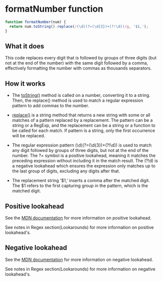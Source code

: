 # formatNumber function

```js
function formatNumber(num) {
  return num.toString().replace(/(\d)(?=(\d{3})+(?!\d))/g, '$1,');
}
```

## What it does

This code replaces every digit that is followed by groups of three digits (but not at the end of the number) with the same digit followed by a comma, effectively formatting the number with commas as thousands separators. 

## How it works

* The [toString()](https://developer.mozilla.org/en-US/docs/Web/JavaScript/Reference/Global_Objects/Number/toString) method is called on a number, converting it to a string. Then, the replace() method is used to match a regular expression pattern to add commas to the number.

* [replace()](https://developer.mozilla.org/en-US/docs/Web/JavaScript/Reference/Global_Objects/String/replace) is a string method that returns a new string with some or all matches of a pattern replaced by a replacement. The pattern can be a string or a RegExp, and the replacement can be a string or a function to be called for each match. If pattern is a string, only the first occurrence will be replaced.

* The regular expression pattern (\d)(?=(\d{3})+(?!\d)) is used to match any digit followed by groups of three digits, but not at the end of the number. The ?= symbol is a positive lookahead, meaning it matches the preceding expression without including it in the match result. The (?!d) is a negative lookahead which ensures the expression only matches up to the last group of digits, excluding any digits after that.

* The replacement string '$1,' inserts a comma after the matched digit. The $1 refers to the first capturing group in the pattern, which is the matched digit.

## Positive lookahead

See the [MDN documentation](https://developer.mozilla.org/en-US/docs/Web/JavaScript/Guide/Regular_Expressions/Assertions#positive_and_negative_lookahead_assertions) for more information on positive lookahead.

See notes in Regex section(Lookarounds) for more information on positive lookahead's.

## Negative lookahead

See the [MDN documentation](https://developer.mozilla.org/en-US/docs/Web/JavaScript/Guide/Regular_Expressions/Assertions#positive_and_negative_lookahead_assertions) for more information on negative lookahead.

See notes in Regex section(Lookarounds) for more information on negative lookahead's.